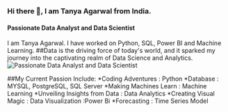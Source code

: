 ### Hi there 👋, I am Tanya Agarwal from India.
#### Passionate Data Analyst and Data Scientist
I am Tanya Agarwal. I have worked on Python, SQL, Power BI and Machine Learning. 
##Data is the driving force of today's world, and it sparked my journey into the captivating realm of Data Science and Analytics.
![Passionate Data Analyst and Data Scientist](https://material.hkust-gz.edu.cn/wp-content/uploads/2023/05/banner-data-science-analytics-2x-scaled.jpg)

##My Current Passion Include:
*Coding Adventures : Python
*Database : MYSQL, PostgreSQL, SQL Server
*Making Machines Learn : Machine Learning
*Unveiling Insights from Data : Data Analytics
*Creating Visual Magic : Data Visualization :Power Bi
*Forecasting : Time Series Model





